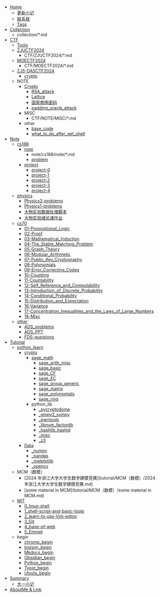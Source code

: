 
- [Home](index.md)
    - [更新小记](changelog.md)
    - [联系我](connect_me.md)
    - [Tags](tags.md)
- [Collection](collection/README.md)
	- collection/*.md
- [CTF](CTF/README.md)
    - [Tools](CTF/Tools.md)
    - [ZJUCTF2024](CTF/ZJUCTF2024/README.md)
	    - CTF/ZJUCTF2024/*.md
    - [MOECTF2024](CTF/MOECTF2024/README.md)
	    - CTF/MOECTF2024/*.md
    - [ZJS-DASCTF2024](CTF/ZJS-DASCTF2024/README.md)
        - [crypto](CTF/ZJS-DASCTF2024/crypto.md)
    - NOTE
        - [Crypto](CTF/NOTE/crypto/README.md)
            - [RSA_attack](CTF/NOTE/crypto/RSA_attack.md)
            - [Lattice](CTF/NOTE/crypto/Lattice.md)
            - [国家商用密码](CTF/NOTE/crypto/国家商用密码.md)
            - [padding_oracle_attack](CTF/NOTE/crypto/padding_oracle_attack.md)
        - MISC
	        - CTF/NOTE/MISC/*.md
        - other
            - [base_code](CTF/NOTE/other/base_code.md)
            - [what_to_do_after_get_shell](CTF/NOTE/other/what_to_do_after_get_shell.md)
- [Note](note/README.md)
    - [cs188](note/cs188/README.md)
        - [note](note/cs188/note/README.md)
	        - note/cs188/note/*.md
            - [problem](note/cs188/note/problem.md)
        - [project](note/cs188/project/README.md)
            - [project-0](note/cs188/project/project-0.md)
            - [project-1](note/cs188/project/project-1.md)
            - [project-2](note/cs188/project/project-2.md)
            - [project-3](note/cs188/project/project-3.md)
            - [project-4](note/cs188/project/project-4.md)
    - [physics](note/physics/README.md)
        - [Physics2-problems](note/physics/physics2-problems.md)
        - [Physics1-problems](note/physics/physics1-problems.md)
        - [大物实验数据处理脚本](note/physics/大物实验数据处理脚本.md)
        - [大物实验绪论课作业](note/physics/大物实验绪论课作业.md)
    - [cs70](note/cs70/README.md)
        - [01-Propositional_Logic](note/cs70/01-Propositional_Logic.md)
        - [02-Proof](note/cs70/02-Proof.md)
        - [03-Mathematical_Induction](note/cs70/03-Mathematical_Induction.md)
        - [04-The_Stable_Matching_Problem](note/cs70/04-The_Stable_Matching_Problem.md)
        - [05-Graph_Theory](note/cs70/05-Graph_Theory.md)
        - [06-Modular_Arithmetic](note/cs70/06-Modular_Arithmetic.md)
        - [07-Public_Key_Cryptography](note/cs70/07-Public_Key_Cryptography.md)
        - [08-Polynomials](note/cs70/08-Polynomials.md)
        - [09-Error_Correcting_Codes](note/cs70/09-Error_Correcting_Codes.md)
        - [10-Counting](note/cs70/10-Counting.md)
        - [11-Countability](note/cs70/11-Countability.md)
        - [12-Self_Reference_and_Computability](note/cs70/12-Self_Reference_and_Computability.md)
        - [13-Introduction_of_Discrete_Probability](note/cs70/13-Introduction_of_Discrete_Probability.md)
        - [14-Conditional_Probability](note/cs70/14-Conditional_Probability.md)
        - [15-Distribution_and_Expectation](note/cs70/15-Distribution_and_Expectation.md)
        - [16-Variance](note/cs70/16-Variance.md)
        - [17-Concentration_Inequalities_and_the_Laws_of_Large_Numbers](note/cs70/17-Concentration_Inequalities_and_the_Laws_of_Large_Numbers.md)
        - [18-Misc](note/cs70/18-Misc.md)
    - [other](note/other/README.md)
        - [ADS_problems](note/other/ADS_problems.md)
        - [ADS_PPT](note/other/ADS_PPT.md)
        - [FDS-questions](note/other/FDS-questions.md)
- [Tutorial](tutorial/README.md)
    - [python_learn](tutorial/python_learn/README.md)
        - [crypto](tutorial/python_learn/crypto/README.md)
            - [sage_math](tutorial/python_learn/crypto/sage_math/README.md)
                - [sage_arith_misc](tutorial/python_learn/crypto/sage_math/sage_arith_misc.ipynb)
                - [sage_basic](tutorial/python_learn/crypto/sage_math/sage_basic.ipynb)
                - [sage_CF](tutorial/python_learn/crypto/sage_math/sage_CF.ipynb)
                - [sage_EC](tutorial/python_learn/crypto/sage_math/sage_EC.ipynb)
                - [sage_group_generic](tutorial/python_learn/crypto/sage_math/sage_groups_generic.ipynb)
                - [sage_matrix](tutorial/python_learn/crypto/sage_math/sage_matrix.ipynb)
                - [sage_polynomials](tutorial/python_learn/crypto/sage_math/sage_polynomials.ipynb)
                - [sage_ring](tutorial/python_learn/crypto/sage_math/sage_ring.ipynb)
            - python_lib
                - [_pycryptodome](tutorial/python_learn/crypto/python_lib/_pycryptodome.ipynb)
                - [_gmpy2_sympy](tutorial/python_learn/crypto/python_lib/_gmpy2_sympy.ipynb)
                - [_pwntools](tutorial/python_learn/crypto/python_lib/_pwntools.ipynb)
                - [_libnum_factordb](tutorial/python_learn/crypto/python_lib/_libnum_factordb.ipynb)
                - [_hashlib_hashid](tutorial/python_learn/crypto/python_lib/_hashlib_hashid.ipynb)
                - [_misc](tutorial/python_learn/crypto/python_lib/_misc.ipynb)
                - [_z3](tutorial/python_learn/crypto/python_lib/_z3.ipynb)
        - [Data](tutorial/python_learn/data/README.md)
            - [_numpy](tutorial/python_learn/data/_numpy.ipynb)
            - [_pandas](tutorial/python_learn/data/_pandas.ipynb)
            - [_matplotlib](tutorial/python_learn/data/_matplotlib.ipynb)
            - [_opencv](tutorial/python_learn/data/_opencv.ipynb)
    - MCM（数模）
        - [2024 年浙江大学大学生数学建模竞赛](tutorial/MCM（数模）/2024 年浙江大学大学生数学建模竞赛.md)
        - [some material in MCM](tutorial/MCM（数模）/some material in MCM.md)
    - [MIT](tutorial/MIT/README.md)
        - [0_linux-shell](tutorial/MIT/0_linux-shell.md)
        - [1_shell-script-and-basic-tools](tutorial/MIT/1_shell-script-and-basic-tools.md)
        - [2_learn-to-use-Vim-editor](tutorial/MIT/2_learn-to-use-Vim-editor.md)
        - [3_Git](tutorial/MIT/3_Git.md)
        - [4_base-of-web](tutorial/MIT/4_base-of-web.md)
        - [5_Emmet](tutorial/MIT/5_Emmet.md)
    - begin
        - [chrome_begin](tutorial/begin/chrome_begin.md)
        - [logisim_begin](tutorial/begin/logisim_begin.md)
        - [Mkdocs_begin](tutorial/begin/Mkdocs_begin.md)
        - [Obsidian_begin](tutorial/begin/Obsidian_begin.md)
        - [Python_begin](tutorial/begin/Python_begin.md)
        - [Typst_begin](tutorial/begin/Typst_begin.md)
        - [Utools_begin](tutorial/begin/Utools_begin.md)
- [Summary](summary/README.md)
    - [大一小记](summary/大一小记.md)
- [AboutMe & Link](https://darstib.github.io/myworld/)
